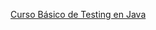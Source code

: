 [Curso Básico de Testing en Java](https://static.platzi.com/media/achievements/badges-basico-testing-java-29e71f98-06e3-4ce3-8417-218ee0cfaf4a.png)

